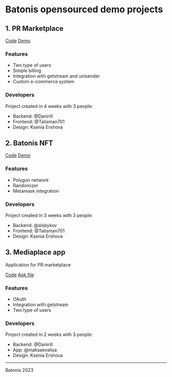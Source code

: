 # Batonis opensourced demo projects

## 1. PR Marketplace
[Code](https://github.com/Batonis-Tech/pr-marketplace) [Demo](https://mediaplace.batonis.tech/)

### Features
- Two type of users
- Simple billing
- Integration with getstream and unisender
- Custom e-commerce system


### Developers
Project created in 4 weeks with 3 people:
- Backend: @Danirill
- Frontend: @Talisman701
- Design: Ksenia Ershova

## 2. Batonis NFT

[Code](https://github.com/Batonis-Tech/batonis-nft) [Demo](https://batonis.tech/nft)

### Features
- Polygon network 
- Randomizer
- Metamask integration


### Developers
Project created in 3 weeks with 3 people:
- Backend: @alsbykov
- Frontend: @Talisman701
- Design: Ksenia Ershova

## 3. Mediaplace app

Application for PR marketplace

[Code](https://github.com/Batonis-Tech/mediaplaceapp) [Apk file](https://drive.google.com/drive/folders/1AoptXADHVHRECYA2mpKh3qu1koRpJw1P?usp=share_link)

### Features
- OAuth 
- Integration with getstream
- Two type of users

### Developers
Project created in 2 weeks with 3 people:
- Backend: @Danirill
- App: @maksaevalisa
- Design: Ksenia Ershova

________________________
Batonis 2023


